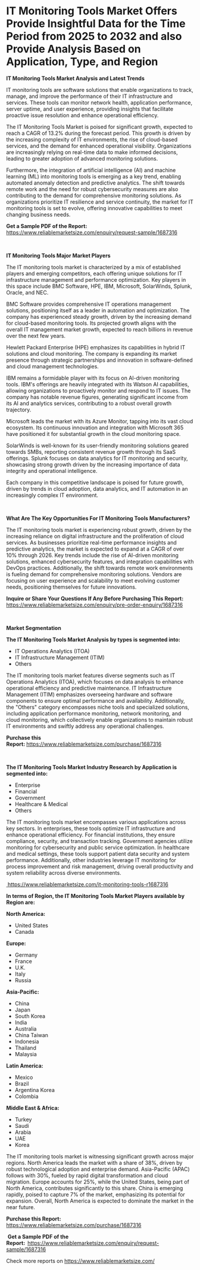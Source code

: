 <p><h1>IT Monitoring Tools Market Offers Provide Insightful Data for the Time Period from 2025 to 2032 and also Provide Analysis Based on Application, Type, and Region</h1></p><p><strong>IT Monitoring Tools Market Analysis and Latest Trends</strong></p>
<p><p>IT monitoring tools are software solutions that enable organizations to track, manage, and improve the performance of their IT infrastructure and services. These tools can monitor network health, application performance, server uptime, and user experience, providing insights that facilitate proactive issue resolution and enhance operational efficiency.</p><p>The IT Monitoring Tools Market is poised for significant growth, expected to reach a CAGR of 13.2% during the forecast period. This growth is driven by the increasing complexity of IT environments, the rise of cloud-based services, and the demand for enhanced operational visibility. Organizations are increasingly relying on real-time data to make informed decisions, leading to greater adoption of advanced monitoring solutions.</p><p>Furthermore, the integration of artificial intelligence (AI) and machine learning (ML) into monitoring tools is emerging as a key trend, enabling automated anomaly detection and predictive analytics. The shift towards remote work and the need for robust cybersecurity measures are also contributing to the demand for comprehensive monitoring solutions. As organizations prioritize IT resilience and service continuity, the market for IT monitoring tools is set to evolve, offering innovative capabilities to meet changing business needs.</p></p>
<p><strong>Get a Sample PDF of the Report:&nbsp;</strong> <a href="https://www.reliablemarketsize.com/enquiry/request-sample/1687316?utm_campaign=2477&utm_medium=2&utm_source=Github&utm_content=ia&utm_term=15022025&utm_id=it-monitoring-tools">https://www.reliablemarketsize.com/enquiry/request-sample/1687316</a></p>
<p>&nbsp;</p>
<p><strong>IT Monitoring Tools Major Market Players</strong></p>
<p><p>The IT monitoring tools market is characterized by a mix of established players and emerging competitors, each offering unique solutions for IT infrastructure management and performance optimization. Key players in this space include BMC Software, HPE, IBM, Microsoft, SolarWinds, Splunk, Oracle, and NEC. </p><p>BMC Software provides comprehensive IT operations management solutions, positioning itself as a leader in automation and optimization. The company has experienced steady growth, driven by the increasing demand for cloud-based monitoring tools. Its projected growth aligns with the overall IT management market growth, expected to reach billions in revenue over the next few years.</p><p>Hewlett Packard Enterprise (HPE) emphasizes its capabilities in hybrid IT solutions and cloud monitoring. The company is expanding its market presence through strategic partnerships and innovation in software-defined and cloud management technologies.</p><p>IBM remains a formidable player with its focus on AI-driven monitoring tools. IBM's offerings are heavily integrated with its Watson AI capabilities, allowing organizations to proactively monitor and respond to IT issues. The company has notable revenue figures, generating significant income from its AI and analytics services, contributing to a robust overall growth trajectory.</p><p>Microsoft leads the market with its Azure Monitor, tapping into its vast cloud ecosystem. Its continuous innovation and integration with Microsoft 365 have positioned it for substantial growth in the cloud monitoring space.</p><p>SolarWinds is well-known for its user-friendly monitoring solutions geared towards SMBs, reporting consistent revenue growth through its SaaS offerings. Splunk focuses on data analytics for IT monitoring and security, showcasing strong growth driven by the increasing importance of data integrity and operational intelligence. </p><p>Each company in this competitive landscape is poised for future growth, driven by trends in cloud adoption, data analytics, and IT automation in an increasingly complex IT environment.</p></p>
<p>&nbsp;</p>
<p><strong>What Are The Key Opportunities For IT Monitoring Tools Manufacturers?</strong></p>
<p><p>The IT monitoring tools market is experiencing robust growth, driven by the increasing reliance on digital infrastructure and the proliferation of cloud services. As businesses prioritize real-time performance insights and predictive analytics, the market is expected to expand at a CAGR of over 10% through 2026. Key trends include the rise of AI-driven monitoring solutions, enhanced cybersecurity features, and integration capabilities with DevOps practices. Additionally, the shift towards remote work environments is fueling demand for comprehensive monitoring solutions. Vendors are focusing on user experience and scalability to meet evolving customer needs, positioning themselves for future innovations.</p></p>
<p><strong>Inquire or Share Your Questions If Any Before Purchasing This Report:</strong> <a href="https://www.reliablemarketsize.com/enquiry/pre-order-enquiry/1687316?utm_campaign=2477&utm_medium=2&utm_source=Github&utm_content=ia&utm_term=15022025&utm_id=it-monitoring-tools">https://www.reliablemarketsize.com/enquiry/pre-order-enquiry/1687316</a></p>
<p>&nbsp;</p>
<p><strong>Market Segmentation</strong></p>
<p><strong>The IT Monitoring Tools Market Analysis by types is segmented into:</strong></p>
<p><ul><li>IT Operations Analytics (ITOA)</li><li>IT Infrastructure Management (ITIM)</li><li>Others</li></ul></p>
<p><p>The IT monitoring tools market features diverse segments such as IT Operations Analytics (ITOA), which focuses on data analysis to enhance operational efficiency and predictive maintenance. IT Infrastructure Management (ITIM) emphasizes overseeing hardware and software components to ensure optimal performance and availability. Additionally, the "Others" category encompasses niche tools and specialized solutions, including application performance monitoring, network monitoring, and cloud monitoring, which collectively enable organizations to maintain robust IT environments and swiftly address any operational challenges.</p></p>
<p><strong>Purchase this Report:&nbsp;</strong><a href="https://www.reliablemarketsize.com/purchase/1687316?utm_campaign=2477&utm_medium=2&utm_source=Github&utm_content=ia&utm_term=15022025&utm_id=it-monitoring-tools">https://www.reliablemarketsize.com/purchase/1687316</a></p>
<p>&nbsp;</p>
<p><strong>The IT Monitoring Tools Market Industry Research by Application is segmented into:</strong></p>
<p><ul><li>Enterprise</li><li>Financial</li><li>Government</li><li>Healthcare & Medical</li><li>Others</li></ul></p>
<p><p>The IT monitoring tools market encompasses various applications across key sectors. In enterprises, these tools optimize IT infrastructure and enhance operational efficiency. For financial institutions, they ensure compliance, security, and transaction tracking. Government agencies utilize monitoring for cybersecurity and public service optimization. In healthcare and medical settings, these tools support patient data security and system performance. Additionally, other industries leverage IT monitoring for process improvement and risk management, driving overall productivity and system reliability across diverse environments.</p></p>
<p><a href="https://www.reliablemarketsize.com/it-monitoring-tools-r1687316?utm_campaign=2477&utm_medium=2&utm_source=Github&utm_content=ia&utm_term=15022025&utm_id=it-monitoring-tools">&nbsp;https://www.reliablemarketsize.com/it-monitoring-tools-r1687316</a></p>
<p><strong>In terms of Region, the IT Monitoring Tools Market Players available by Region are:</strong></p>
<p>
    <p> <strong> North America: </strong>
        <ul>
            <li>United States</li>
            <li>Canada</li>
        </ul>
        </p> 
    <p> <strong> Europe: </strong>
        <ul>
            <li>Germany</li>
            <li>France</li>
            <li>U.K.</li>
            <li>Italy</li>
            <li>Russia</li>
        </ul>
        </p> 
    <p> <strong> Asia-Pacific: </strong>
        <ul>
            <li>China</li>
            <li>Japan</li>
            <li>South Korea</li>
            <li>India</li>
            <li>Australia</li>
            <li>China Taiwan</li>
            <li>Indonesia</li>
            <li>Thailand</li>
            <li>Malaysia</li>
        </ul>
        </p> 
    <p> <strong> Latin America: </strong>
        <ul>
            <li>Mexico</li>
            <li>Brazil</li>
            <li>Argentina Korea</li>
            <li>Colombia</li>
        </ul>
        </p> 
    <p> <strong> Middle East & Africa: </strong>
        <ul>
            <li>Turkey</li>
            <li>Saudi</li>
            <li>Arabia</li>
            <li>UAE</li>
            <li>Korea</li>
        </ul>
    </p>
    </p>
<p><p>The IT monitoring tools market is witnessing significant growth across major regions. North America leads the market with a share of 38%, driven by robust technological adoption and enterprise demand. Asia-Pacific (APAC) follows with 30%, fueled by rapid digital transformation and cloud migration. Europe accounts for 25%, while the United States, being part of North America, contributes significantly to this share. China is emerging rapidly, poised to capture 7% of the market, emphasizing its potential for expansion. Overall, North America is expected to dominate the market in the near future.</p></p>
<p><strong>Purchase this Report: </strong><a href="https://www.reliablemarketsize.com/purchase/1687316?utm_campaign=2477&utm_medium=2&utm_source=Github&utm_content=ia&utm_term=15022025&utm_id=it-monitoring-tools">https://www.reliablemarketsize.com/purchase/1687316</a></p>
<p>&nbsp;<strong>Get a Sample PDF of the Report:&nbsp;&nbsp;</strong><a href="https://www.reliablemarketsize.com/enquiry/request-sample/1687316?utm_campaign=2477&utm_medium=2&utm_source=Github&utm_content=ia&utm_term=15022025&utm_id=it-monitoring-tools">https://www.reliablemarketsize.com/enquiry/request-sample/1687316</a></p>
<p><strong></strong></p>
<p>Check more reports on <a href="https://www.reliablemarketsize.com/?utm_campaign=2477&utm_medium=2&utm_source=Github&utm_content=ia&utm_term=15022025&utm_id=it-monitoring-tools">https://www.reliablemarketsize.com/</a></p>